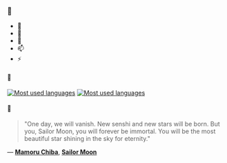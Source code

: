 ### 👋

- 🔭
- 🌱
- 💬
- 📫
- ⚡

#### 🧏

[![Most used languages](https://github-readme-stats-aynah.vercel.app/api/top-langs/?username=aynh&theme=solarized-dark&langs_count=6&layout=compact&hide_title=true)](https://github.com/anuraghazra/github-readme-stats#gh-dark-mode-only)
[![Most used languages](https://github-readme-stats-aynah.vercel.app/api/top-langs/?username=aynh&theme=solarized-light&langs_count=6&layout=compact&hide_title=true)](https://github.com/anuraghazra/github-readme-stats#gh-light-mode-only)

#### 💬

> "One day, we will vanish. New senshi and new stars will be born. But you, Sailor Moon, you will forever be immortal. You will be the most beautiful star shining in the sky for eternity."

&mdash; [**Mamoru Chiba**](https://myanimelist.net/character.php?q=Mamoru%20Chiba&cat=character), [**Sailor Moon**](https://myanimelist.net/search/all?q=Sailor%20Moon&cat=all)
